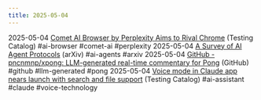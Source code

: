 ```yaml
---
title: 2025-05-04
---
```


2025-05-04 [Comet AI Browser by Perplexity Aims to Rival Chrome](https://www.testingcatalog.com/comet-ai-browser-by-perplexity-aims-to-rival-chrome-in-may/) (Testing Catalog) #ai-browser #comet-ai #perplexity
2025-05-04 [A Survey of AI Agent Protocols](https://arxiv.org/html/2504.16736v2) (arXiv) #ai-agents #arxiv
2025-05-04 [GitHub - pncnmnp/xpong: LLM-generated real-time commentary for Pong](https://github.com/pncnmnp/xpong) (GitHub) #github #llm-generated #pong
2025-05-04 [Voice mode in Claude app nears launch with search and file support](https://www.testingcatalog.com/voice-mode-in-claude-app-nears-launch-with-web-search-and-file-support/) (Testing Catalog) #ai-assistant #claude #voice-technology
